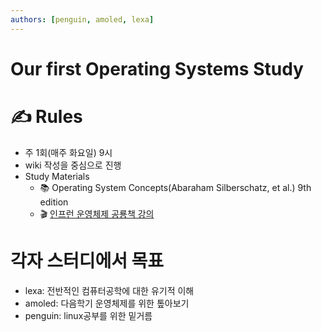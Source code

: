 ```yaml
---
authors: [penguin, amoled, lexa]
---
```

# Our first Operating Systems Study

# ✍️ Rules
- 주 1회(매주 화요일) 9시
- wiki 작성을 중심으로 진행
- Study Materials
  - 📚 Operating System Concepts(Abaraham Silberschatz, et al.) 9th edition
  - 🎬 [인프런 운영체제 공룡책 강의](https://www.inflearn.com/course/운영체제-공룡책-전공강의#curriculum)
# 각자 스터디에서 목표
- lexa: 전반적인 컴퓨터공학에 대한 유기적 이해
- amoled: 다음학기 운영체제를 위한 톺아보기
- penguin: linux공부를 위한 밑거름
